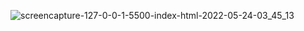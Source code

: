 ![screencapture-127-0-0-1-5500-index-html-2022-05-24-03_45_13](https://user-images.githubusercontent.com/86254927/170386229-c03948e2-3b5c-46e0-be24-dd387517cb59.png)
